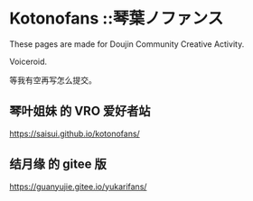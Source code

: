 # Kotonofans ::琴葉ノファンス

These pages are made for Doujin Community Creative Activity.

Voiceroid.

等我有空再写怎么提交。

## **琴叶姐妹** 的 VRO 爱好者站 
https://saisui.github.io/kotonofans/

## **结月缘** 的 gitee 版 
https://guanyujie.gitee.io/yukarifans/
